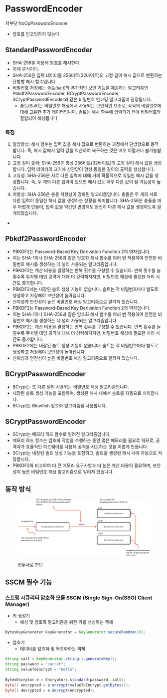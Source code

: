 # PasswordEncoder

저부닷 NoOpPasswordEncoder

* 암호를 인코딩하지 않는다

## StandardPasswordEncoder

* SHA-256을 이용해 암호를 해시한다
* 이제 구식이다.
* SHA-256은 입력 데이터를 256비트(32바이트)의 고정 길이 해시 값으로 변환하는 단방향 해시 함수입니다
* 비밀번호 저장에는 솔트(salt)와 추가적인 보안 기능을 제공하는 알고리즘인 Pbkdf2PasswordEncoder, BCryptPasswordEncoder, SCryptPasswordEncoder와 같은 비밀번호 인코딩 알고리즘이 권장됩니다.
  * 솔트(Salt)는 비밀번호 해싱에서 사용되는 보안적인 요소로, 각각의 비밀번호에 대해 고유한 추가 데이터입니다. 솔트는 해시 함수에 입력되기 전에 비밀번호와 결합되어 해싱됩니다

### 특징

1. 일방향성: 해시 함수는 입력 값을 해시 값으로 변환하는 과정에서 단방향으로 동작합니다. 즉, 해시 값에서 입력 값을 역산하여 복구하는 것은 매우 어렵거나 불가능합니다.
2. 고정 길이 출력: SHA-256은 항상 256비트(32바이트)의 고정 길이 해시 값을 생성합니다. 입력 데이터의 크기에 상관없이 항상 동일한 길이의 출력을 생성합니다.
3. 고유성: SHA-256은 서로 다른 입력에 대해 거의 확률적으로 유일한 해시 값을 생성합니다. 즉, 두 개의 다른 입력이 있으면 해시 값도 매우 다른 값이 될 가능성이 높습니다.
4. 저항성: SHA-256은 충돌 저항성이 강화된 알고리즘입니다. 충돌은 두 개의 서로 다른 입력이 동일한 해시 값을 생성하는 상황을 의미합니다. SHA-256은 충돌을 매우 어렵게 만들어, 입력 값을 약간만 변경해도 완전히 다른 해시 값을 생성하도록 설계되었습니다.

*

## Pbkdf2PasswordEncoder

* PBKDF2는 Password-Based Key Derivation Function 2의 약자입니다.
* 이는 SHA-1이나 SHA-256과 같은 암호화 해시 함수를 여러 번 적용하여 안전한 비밀번호 해시를 생성하는 데 널리 사용되는 알고리즘입니다.
* PBKDF2는 계산 비용을 결정하는 반복 횟수를 구성할 수 있습니다. 반복 횟수를 늘릴수록 무차별 대입 공격에 대해 더 강력해지지만, 비밀번호 해싱에 필요한 처리 시간도 증가합니다.
* PBKDF2에는 내장된 솔트 생성 기능이 없습니다. 솔트는 각 비밀번호마다 별도로 생성하고 저장해야 보안성이 높아집니다.
* 신뢰성과 안전성이 높은 비밀번호 해싱 알고리즘으로 알려져 있습니다.
* PBKDF2는 Password-Based Key Derivation Function 2의 약자입니다.
* 이는 SHA-1이나 SHA-256과 같은 암호화 해시 함수를 여러 번 적용하여 안전한 비밀번호 해시를 생성하는 데 널리 사용되는 알고리즘입니다.
* PBKDF2는 계산 비용을 결정하는 반복 횟수를 구성할 수 있습니다. 반복 횟수를 늘릴수록 무차별 대입 공격에 대해 더 강력해지지만, 비밀번호 해싱에 필요한 처리 시간도 증가합니다.
* PBKDF2에는 내장된 솔트 생성 기능이 없습니다. 솔트는 각 비밀번호마다 별도로 생성하고 저장해야 보안성이 높아집니다.
* 신뢰성과 안전성이 높은 비밀번호 해싱 알고리즘으로 알려져 있습니다.

## BCryptPasswordEncoder

* BCrypt는 또 다른 널리 사용되는 비밀번호 해싱 알고리즘입니다.
* 내장된 솔트 생성 기능을 포함하며, 생성된 해시 내에서 솔트를 자동으로 처리합니다.
* BCrypt는 Blowfish 암호화 알고리즘을 사용합니다.

## SCryptPasswordEncoder

* SCrypt는 메모리 하드 함수로 알려진 알고리즘입니다.
* 메모리 하드 함수는 암호화 작업을 수행하는 동안 많은 메모리를 필요로 하므로, 공격자가 효율적인 하드웨어를 사용해 공격을 시도하는 것을 어렵게 만듭니다.
* SCrypt는 내장된 솔트 생성 기능을 포함하고, 솔트를 생성된 해시 내에 자동으로 저장합니다.
* PBKDF2와 비교하여 더 큰 메모리 요구사항과 더 높은 계산 비용이 필요하며, 보안성이 높은 비밀번호 해싱 알고리즘으로 알려져 있습니다.

## 동작 방식

<figure><img src="../../../.gitbook/assets/image (7) (1).png" alt=""><figcaption><p>접두사로 판단</p></figcaption></figure>

## SSCM 필수 기능

### 스프링 시큐리터 암호화 모듈 SSCM (Single Sign-On(SSO) Client Manager)&#x20;

* 키 생성기
  * 해성 및 암호화 알고리즘을 위한 키를 생성하는 객체

```java
BytesKeyGenerater keyGenerator = KeyGenerator.secureRandom(16);
```

* 암호기
  * 데이터를 암호화 및 복호화하는 객체

```java
String salt = KeyGenerator.string().generateKey();
String password = "secret";
String valueToEncrypt = "Hello";

BytesEncrptor e = Encryptors.standard(password, salt);
byte[] encrypted = e.encrypt(valueToEncrypt.getBytes());
byte[] decrypted = e.decrypt(encrypted);
```
